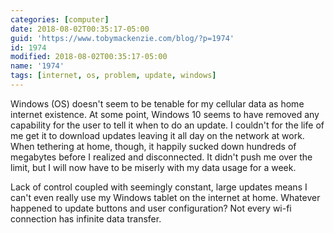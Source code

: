 ```yaml
---
categories: [computer]
date: 2018-08-02T00:35:17-05:00
guid: 'https://www.tobymackenzie.com/blog/?p=1974'
id: 1974
modified: 2018-08-02T00:35:17-05:00
name: '1974'
tags: [internet, os, problem, update, windows]
---
```


Windows (OS) doesn't seem to be tenable for my cellular data as home internet existence.  At some point, Windows 10 seems to have removed any capability for the user to tell it when to do an update.<!--more-->  I couldn't for the life of me get it to download updates leaving it all day on the network at work.  When tethering at home, though, it happily sucked down hundreds of megabytes before I realized and disconnected.  It didn't push me over the limit, but I will now have to be miserly with my data usage for a week.

Lack of control coupled with seemingly constant, large updates means I can't even really use my Windows tablet on the internet at home.  Whatever happened to update buttons and user configuration?  Not every wi-fi connection has infinite data transfer.
